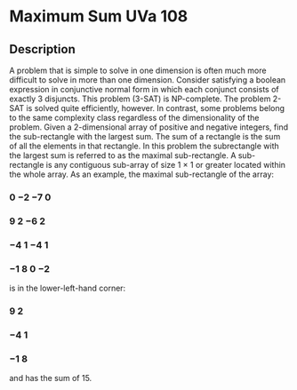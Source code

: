 # Maximum Sum UVa 108

## Description 

A problem that is simple to solve in one dimension is often much more difficult to solve in more than
one dimension. Consider satisfying a boolean expression in conjunctive normal form in which each
conjunct consists of exactly 3 disjuncts. This problem (3-SAT) is NP-complete. The problem 2-SAT
is solved quite efficiently, however. In contrast, some problems belong to the same complexity class
regardless of the dimensionality of the problem.
Given a 2-dimensional array of positive and negative integers, find the sub-rectangle with the largest
sum. The sum of a rectangle is the sum of all the elements in that rectangle. In this problem the subrectangle with the largest sum is referred to as the maximal sub-rectangle.
A sub-rectangle is any contiguous sub-array of size 1 × 1 or greater located within the whole array.
As an example, the maximal sub-rectangle of the array:

### 0 −2 −7 0
### 9 2 −6 2
### −4 1 −4 1
### −1 8 0 −2
is in the lower-left-hand corner:

### 9 2
### −4 1
### −1 8

and has the sum of 15.
